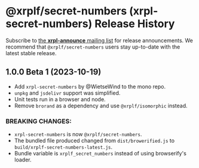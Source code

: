 # @xrplf/secret-numbers (xrpl-secret-numbers) Release History

Subscribe to [the **xrpl-announce** mailing list](https://groups.google.com/g/xrpl-announce) for release announcements. We recommend that `@xrplf/secret-numbers` users stay up-to-date with the latest stable release.

## 1.0.0 Beta 1 (2023-10-19)

* Add `xrpl-secret-numbers` by @WietseWind  to the mono repo.
* `unpkg` and `jsdelivr` support was simplified.
* Unit tests run in a browser and node.
* Remove `brorand` as a dependency and use `@xrplf/isomorphic` instead.

### BREAKING CHANGES:
* `xrpl-secret-numbers` is now `@xrplf/secret-numbers`.
* The bundled file produced changed from  `dist/browerified.js` to `build/xrplf-secret-numbers-latest.js`.
* Bundle variable is `xrplf_secret_numbers` instead of using browserify's loader.
